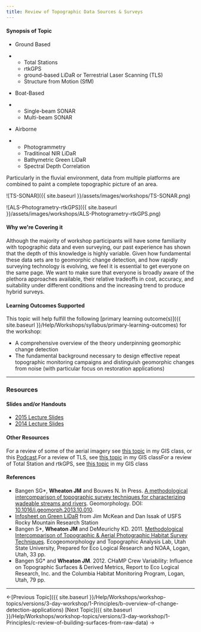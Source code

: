 ```yaml
---
title: Review of Topographic Data Sources & Surveys
---
```


#### Synopsis of Topic

- Ground Based

- - Total Stations
  - rtkGPS
  - ground-based LiDaR or Terrestrial Laser Scanning (TLS)
  - Structure from Motion (SfM)

- Boat-Based

- - Single-beam SONAR
  - Multi-beam SONAR

- Airborne

- - Photogrammetry
  - Traditinoal NIR LiDaR
  - Bathymetric Green LiDaR
  - Spectral Depth Correlation

Particularly in the fluvial environment, data from multiple platforms are combined to paint a complete topographic picture of an area. 

![TS-SONAR]({{ site.baseurl }}/assets/images/workshops/TS-SONAR.png)

![ALS-Photogrametry-rtkGPS]({{ site.baseurl }}/assets/images/workshops/ALS-Photogrametry-rtkGPS.png)

#### Why we're Covering it

Although the majority of workshop participants will have some familiarity with topographic data and even surveying, our past experience has shown that the depth of this knowledge is highly variable. Given how fundamental these data sets are to geomorphic change detection, and how rapidly surveying technology is evolving, we feel it is essential to get everyone on the same page. We want to make sure that everyone is broadly aware of the plethora approaches available, their relative tradeoffs in cost, accuracy, and suitability under different conditions and the increasing trend to produce hybrid surveys.

#### Learning Outcomes Supported

This topic will help fulfill the following [primary learning outcome(s)]({{ site.baseurl }}/Help/Workshops/syllabus/primary-learning-outcomes) for the workshop:

- A comprehensive overview of the theory underpinning geomorphic change detection
- The fundamental background necessary to design effective repeat topographic monitoring campaigns and distinguish geomorphic changes from noise (with particular focus on restoration applications)

------

### Resources

#### Slides and/or Handouts

- [2015 Lecture Slides](http://etalweb.joewheaton.org/etal_workshops/GCD/2015_USU/C_TopoDataSurveys.pdf) 
- [2014 Lecture Slides](http://etal.usu.edu/GCD/Workshop/2014/Lectures/B_TopoDataSurveys.pdf)

#### Other Resources

For a review of some of the aerial imagery see [this topic](http://gis.joewheaton.org/topics/data#TOC-Raster-Imagery-Data-Sources-Intro-to-Remote-Sensing) in my GIS class, or this [Podcast](http://gis.joewheaton.org/topics/data/raster-data-podcast).For a review of TLS, see [this topic](http://gis.joewheaton.org/topics/data#TOC-TLS-Demo---Getting-Lots-of-Vector-Data) in my GIS classFor a review of Total Station and rtkGPS, see [this topic](http://gis.joewheaton.org/topics/data-colleciton) in my GIS class

#### References

- Bangen SG*, **Wheaton JM** and Bouwes N. In Press. [A methodological intercomparison of topographic survey techniques for characterizing wadeable streams and rivers](http://dx.doi.org/10.1016/j.geomorph.2013.10.010). Geomorphology. DOI:  [10.1016/j.geomorph.2013.10.010](http://dx.doi.org/10.1016/j.geomorph.2013.10.010).
- [Infosheet on Green LiDaR](http://etal.usu.edu/Workshops/Briefing%234_green%20lidar.pdf) from Jim McKean and Dan Issak of USFS Rocky Mountain Research Station
- Bangen S*, **Wheaton JM** and DeMeurichy KD. 2011. [Methodological Intercomparison of Topographic & Aerial Photographic Habitat Survey Techniques](http://www.gis.usu.edu/~jwheaton/et_al/Lemhi/Lemhi2011AnnualReport.pdf).  Ecogeomorphology and Topographic Analysis Lab, Utah State University, Prepared for Eco Logical Research and NOAA, Logan, Utah, 33 pp.
- Bangen SG* and **Wheaton JM**. 2012. CHaMP Crew Variability: Influence on Topographic Surfaces & Derived Metrics, Report to Eco Logical Research, Inc. and the Columbia Habitat Monitoring Program, Logan, Utah, 79 pp.

------

←[Previous Topic]({{ site.baseurl }}/Help/Workshops/workshop-topics/versions/3-day-workshop/1-Principles/b-overview-of-change-detection-applications)            [Next Topic]({{ site.baseurl }}/Help/Workshops/workshop-topics/versions/3-day-workshop/1-Principles/c-review-of-building-surfaces-from-raw-data) →